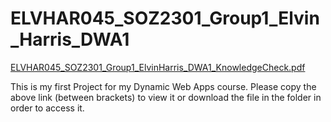 # ELVHAR045_SOZ2301_Group1_Elvin_Harris_DWA1


[ELVHAR045_SOZ2301_Group1_ElvinHarris_DWA1_KnowledgeCheck.pdf](file:///C:/Users/Administrator.STUDENT-23/Desktop/Elvin-code/Dynamic-web-apps/DWA1/ELVHAR045_SOZ2301_Group1_ElvinHarris_DWA1_KnowledgeCheck.pdf)


This is my first Project for my Dynamic Web Apps course. Please copy the above link (between brackets) to view it or download the file in the folder in order to access it. 
